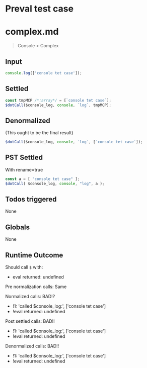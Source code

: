 # Preval test case

# complex.md

> Console > Complex
>
>

## Input

`````js filename=intro
console.log(['console tet case']);
`````


## Settled


`````js filename=intro
const tmpMCP /*:array*/ = [`console tet case`];
$dotCall($console_log, console, `log`, tmpMCP);
`````


## Denormalized
(This ought to be the final result)

`````js filename=intro
$dotCall($console_log, console, `log`, [`console tet case`]);
`````


## PST Settled
With rename=true

`````js filename=intro
const a = [ "console tet case" ];
$dotCall( $console_log, console, "log", a );
`````


## Todos triggered


None


## Globals


None


## Runtime Outcome


Should call `$` with:
 - eval returned: undefined

Pre normalization calls: Same

Normalized calls: BAD!?
 - !1: 'called $console_log:', ['console tet case']
 - !eval returned: undefined

Post settled calls: BAD!!
 - !1: 'called $console_log:', ['console tet case']
 - !eval returned: undefined

Denormalized calls: BAD!!
 - !1: 'called $console_log:', ['console tet case']
 - !eval returned: undefined
